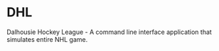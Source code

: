 # DHL
Dalhousie Hockey League - A command line interface application that simulates entire NHL game.
